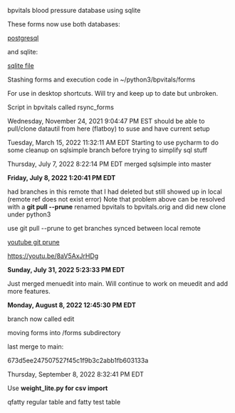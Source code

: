 bpvitals blood pressure database using sqlite

These forms now use both databases:

[postgresql](http://flatboy/adminer/adminerstart.php?pgsql=flatboy&username=rfile&db=rfile&ns=public&select=vsigns_bp)

and sqlite:

[sqlite file](file:///data/sqlite/vitals.db)

Stashing forms and execution code in ~/python3/bpvitals/forms

For use in desktop shortcuts. Will try and keep up to date but unbroken.

Script in bpvitals called rsync_forms

Wednesday, November 24, 2021 9:04:47 PM EST
should be able to pull/clone datautil from here (flatboy) to suse and have current setup

Tuesday, March 15, 2022 11:32:11 AM EDT
Starting to use pycharm to do some cleanup on sqlsimple branch before trying to simplify sql stuff

Thursday, July 7, 2022 8:22:14 PM EDT
merged sqlsimple into master

**Friday, July 8, 2022 1:20:41 PM EDT**

had branches in this remote that I had deleted but still showed up in local (remote ref does not exist error)
Note that problem above can be resolved with a **git pull --prune**
renamed bpvitals to bpvitals.orig and did new clone under python3

use git pull --prune to get branches synced between local remote

[youtube git prune](https://youtu.be/8aV5AxJrHDg?t=6817)

 https://youtu.be/8aV5AxJrHDg

 **Sunday, July 31, 2022 5:23:33 PM EDT**

 Just merged menuedit into main. Will continue to work on meuedit and add more features.

**Monday, August 8, 2022 12:45:30 PM EDT**

branch now called edit 

moving forms into /forms subdirectory 

last merge to main:

673d5ee247507527f45c1f9b3c2abb1fb603133a

Thursday, September 8, 2022 8:32:41 PM EDT

Use **weight_lite.py for csv import**

qfatty regular table and fatty test table



